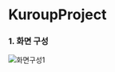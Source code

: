 # KuroupProject

### 1. 화면 구성
![화면구성1](https://github.com/Nonani/KuroupProject/assets/30969164/b82b8c50-3554-4ccb-b1be-ab9146c6dd1c)
